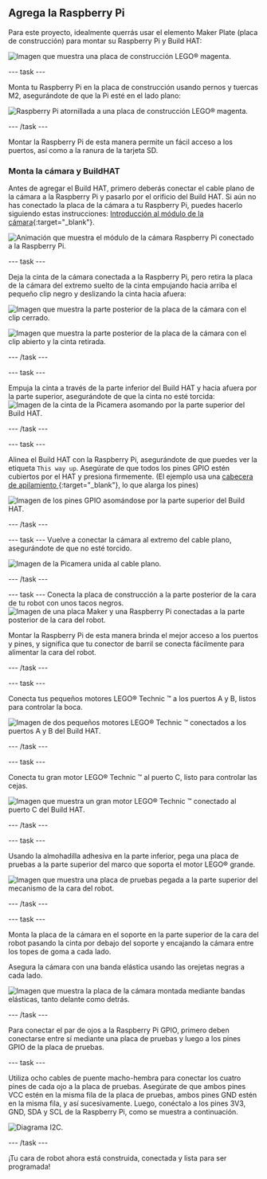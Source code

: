 ## Agrega la Raspberry Pi

Para este proyecto, idealmente querrás usar el elemento Maker Plate (placa de construcción) para montar su Raspberry Pi y Build HAT:

![Imagen que muestra una placa de construcción LEGO® magenta.](images/build_10.png)

--- task ---

Monta tu Raspberry Pi en la placa de construcción usando pernos y tuercas M2, asegurándote de que la Pi esté en el lado plano:

 ![Raspberry Pi atornillada a una placa de construcción LEGO® magenta.](images/build_11.jpg)

--- /task ---

Montar la Raspberry Pi de esta manera permite un fácil acceso a los puertos, así como a la ranura de la tarjeta SD.

### Monta la cámara y BuildHAT

Antes de agregar el Build HAT, primero deberás conectar el cable plano de la cámara a la Raspberry Pi y pasarlo por el orificio del Build HAT. Si aún no has conectado la placa de la cámara a tu Raspberry Pi, puedes hacerlo siguiendo estas instrucciones: [Introducción al módulo de la cámara](https://projects.raspberrypi.org/es-ES/projects/getting-started-with-picamera){:target="_blank"}.

![Animación que muestra el módulo de la cámara Raspberry Pi conectado a la Raspberry Pi.](images/connect-camera.gif)

--- task ---

Deja la cinta de la cámara conectada a la Raspberry Pi, pero retira la placa de la cámara del extremo suelto de la cinta empujando hacia arriba el pequeño clip negro y deslizando la cinta hacia afuera:

![Imagen que muestra la parte posterior de la placa de la cámara con el clip cerrado.](images/build_12.jpg)

![Imagen que muestra la parte posterior de la placa de la cámara con el clip abierto y la cinta retirada.](images/build_13.jpg)

--- /task ---

--- task ---

Empuja la cinta a través de la parte inferior del Build HAT y hacia afuera por la parte superior, asegurándote de que la cinta no esté torcida: ![Imagen de la cinta de la Picamera asomando por la parte superior del Build HAT.](images/build_14.jpg)

--- /task ---

--- task ---

Alinea el Build HAT con la Raspberry Pi, asegurándote de que puedes ver la etiqueta `This way up`. Asegúrate de que todos los pines GPIO estén cubiertos por el HAT y presiona firmemente. (El ejemplo usa una [cabecera de apilamiento ](https://www.adafruit.com/product/2223){:target="_blank"}, lo que alarga los pines)

![Imagen de los pines GPIO asomándose por la parte superior del Build HAT.](images/build_15.jpg)

--- /task ---

--- task ---
Vuelve a conectar la cámara al extremo del cable plano, asegurándote de que no esté torcido.

![Imagen de la Picamera unida al cable plano.](images/build_16.jpg)

--- /task ---

--- task ---
Conecta la placa de construcción a la parte posterior de la cara de tu robot con unos tacos negros. ![Imagen de una placa Maker y una Raspberry Pi conectadas a la parte posterior de la cara del robot.](images/build_17.jpg)

Montar la Raspberry Pi de esta manera brinda el mejor acceso a los puertos y pines, y significa que tu conector de barril se conecta fácilmente para alimentar la cara del robot.

--- /task ---

--- task ---

Conecta tus pequeños motores LEGO® Technic ™ a los puertos A y B, listos para controlar la boca.

![Imagen de dos pequeños motores LEGO® Technic ™ conectados a los puertos A y B del Build HAT.](images/build_18.jpg)

--- /task ---

--- task ---

Conecta tu gran motor LEGO® Technic ™ al puerto C, listo para controlar las cejas.

![Imagen que muestra un gran motor LEGO® Technic ™ conectado al puerto C del Build HAT.](images/build_19.jpg)

--- /task ---

--- task ---

Usando la almohadilla adhesiva en la parte inferior, pega una placa de pruebas a la parte superior del marco que soporta el motor LEGO® grande.

![Imagen que muestra una placa de pruebas pegada a la parte superior del mecanismo de la cara del robot.](images/build_20.jpg)

--- /task ---

--- task ---

Monta la placa de la cámara en el soporte en la parte superior de la cara del robot pasando la cinta por debajo del soporte y encajando la cámara entre los topes de goma a cada lado.

Asegura la cámara con una banda elástica usando las orejetas negras a cada lado.

![Imagen que muestra la placa de la cámara montada mediante bandas elásticas, tanto delante como detrás.](images/build_21.jpg)

--- /task ---

Para conectar el par de ojos a la Raspberry Pi GPIO, primero deben conectarse entre sí mediante una placa de pruebas y luego a los pines GPIO de la placa de pruebas.

--- task ---

Utiliza ocho cables de puente macho-hembra para conectar los cuatro pines de cada ojo a la placa de pruebas. Asegúrate de que ambos pines VCC estén en la misma fila de la placa de pruebas, ambos pines GND estén en la misma fila, y así sucesivamente. Luego, conéctalo a los pines 3V3, GND, SDA y SCL de la Raspberry Pi, como se muestra a continuación.

![Diagrama I2C.](images/eye_wiring.png)

--- /task ---

¡Tu cara de robot ahora está construida, conectada y lista para ser programada!





